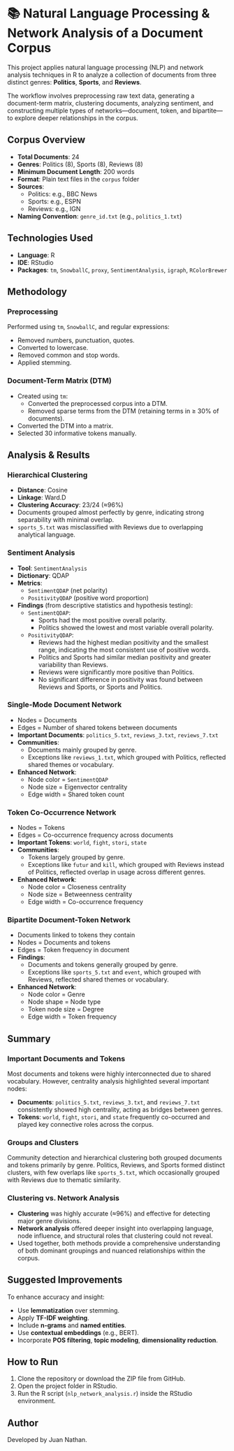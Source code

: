 # 📚 Natural Language Processing & Network Analysis of a Document Corpus

This project applies natural language processing (NLP) and network analysis techniques in R to analyze a collection of documents from three distinct genres: **Politics**, **Sports**, and **Reviews**.

The workflow involves preprocessing raw text data, generating a document-term matrix, clustering documents, analyzing sentiment, and constructing multiple types of networks—document, token, and bipartite—to explore deeper relationships in the corpus.

## Corpus Overview

- **Total Documents**: 24  
- **Genres**: Politics (8), Sports (8), Reviews (8)  
- **Minimum Document Length**: 200 words  
- **Format**: Plain text files in the `corpus` folder  
- **Sources**:  
  - Politics: e.g., BBC News  
  - Sports: e.g., ESPN  
  - Reviews: e.g., IGN  
- **Naming Convention**: `genre_id.txt` (e.g., `politics_1.txt`)

## Technologies Used

- **Language**: R
- **IDE**: RStudio
- **Packages**: `tm`, `SnowballC`, `proxy`, `SentimentAnalysis`, `igraph`, `RColorBrewer`

## Methodology

### Preprocessing
Performed using `tm`, `SnowballC`, and regular expressions:
- Removed numbers, punctuation, quotes.
- Converted to lowercase.
- Removed common and stop words.
- Applied stemming.

### Document-Term Matrix (DTM)
- Created using `tm`:
  - Converted the preprocessed corpus into a DTM.
  - Removed sparse terms from the DTM (retaining terms in ≥ 30% of documents).
- Converted the DTM into a matrix.
- Selected 30 informative tokens manually.

## Analysis & Results

### Hierarchical Clustering
- **Distance**: Cosine  
- **Linkage**: Ward.D  
- **Clustering Accuracy**: 23/24 (≈96%)  
- Documents grouped almost perfectly by genre, indicating strong separability with minimal overlap.
- `sports_5.txt` was misclassified with Reviews due to overlapping analytical language.

### Sentiment Analysis
- **Tool**: `SentimentAnalysis` 
- **Dictionary**: QDAP  
- **Metrics**:  
  - `SentimentQDAP` (net polarity)  
  - `PositivityQDAP` (positive word proportion)  
- **Findings** (from descriptive statistics and hypothesis testing):
  - `SentimentQDAP`:
    - Sports had the most positive overall polarity.
    - Politics showed the lowest and most variable overall polarity.
  - `PositivityQDAP`:
    - Reviews had the highest median positivity and the smallest range, indicating the most consistent use of positive words. 
    - Politics and Sports had similar median positivity and greater variability than Reviews.
    - Reviews were significantly more positive than Politics.
    - No significant difference in positivity was found between Reviews and Sports, or Sports and Politics.

### Single-Mode Document Network
- Nodes = Documents  
- Edges = Number of shared tokens between documents   
- **Important Documents**: `politics_5.txt`, `reviews_3.txt`, `reviews_7.txt`  
- **Communities**:  
  - Documents mainly grouped by genre.
  - Exceptions like `reviews_1.txt`, which grouped with Politics, reflected shared themes or vocabulary.
- **Enhanced Network**: 
  - Node color = `SentimentQDAP`
  - Node size = Eigenvector centrality 
  - Edge width = Shared token count

### Token Co-Occurrence Network
- Nodes = Tokens  
- Edges = Co-occurrence frequency across documents  
- **Important Tokens**: `world`, `fight`, `stori`, `state`
- **Communities**: 
  - Tokens largely grouped by genre.
  - Exceptions like `futur` and `kill`, which grouped with Reviews instead of Politics, reflected overlap in usage across different genres.
- **Enhanced Network**: 
  - Node color = Closeness centrality
  - Node size = Betweenness centrality
  - Edge width = Co-occurrence frequency

### Bipartite Document-Token Network
- Documents linked to tokens they contain
- Nodes = Documents and tokens
- Edges = Token frequency in document
- **Findings**:  
  - Documents and tokens generally grouped by genre.
  - Exceptions like `sports_5.txt` and `event`, which grouped with Reviews, reflected shared themes or vocabulary.
- **Enhanced Network**: 
  - Node color = Genre
  - Node shape = Node type
  - Token node size = Degree
  - Edge width = Token frequency

## Summary

### Important Documents and Tokens
Most documents and tokens were highly interconnected due to shared vocabulary. However, centrality analysis highlighted several important nodes:
- **Documents**: `politics_5.txt`, `reviews_3.txt`, and `reviews_7.txt` consistently showed high centrality, acting as bridges between genres.
- **Tokens**: `world`, `fight`, `stori`, and `state` frequently co-occurred and played key connective roles across the corpus.

### Groups and Clusters
Community detection and hierarchical clustering both grouped documents and tokens primarily by genre. Politics, Reviews, and Sports formed distinct clusters, with few overlaps like `sports_5.txt`, which occasionally grouped with Reviews due to thematic similarity.

### Clustering vs. Network Analysis
- **Clustering** was highly accurate (≈96%) and effective for detecting major genre divisions.
- **Network analysis** offered deeper insight into overlapping language, node influence, and structural roles that clustering could not reveal.
- Used together, both methods provide a comprehensive understanding of both dominant groupings and nuanced relationships within the corpus.

## Suggested Improvements

To enhance accuracy and insight:
- Use **lemmatization** over stemming.
- Apply **TF-IDF weighting**.
- Include **n-grams** and **named entities**.
- Use **contextual embeddings** (e.g., BERT).
- Incorporate **POS filtering**, **topic modeling**, **dimensionality reduction**.

## How to Run

1. Clone the repository or download the ZIP file from GitHub.
2. Open the project folder in RStudio.
3. Run the R script (`nlp_network_analysis.r`) inside the RStudio environment.

## Author

Developed by Juan Nathan.














